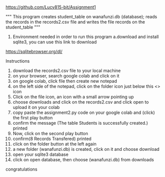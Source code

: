
https://github.com/Lucy815-bit/Assignment1

""" This program creates student_table on wanafunzi.db (database); reads the records in the records2.csv file and writes the file records on the student_table """


1. Environment needed in order to run this program
           a.download and install sqlite3, you can use this link to download
	
https://sqlitebrowser.org/dl/

Instructions
1. download the records2.csv file to your local machine
2. on your browser, search google colab and click on it
3. on google colab, click file then create new notepad
4. on the left side of the notepad, click on the folder icon just below this <> icon
5. Click on the file icon, an icon with a small arrow pointing up
6. choose downloads and click on the records2.csv and click open to upload it on your colab
7. copy paste the assignment2.py code on your google colab and (click)  the first play button
8. confirm the message (The table Students is successfully created.) printed
9. Now, click on the second play button
10. confirm(8 Records Transfered) printed
11. click on the folder button at the left again
12. a new folder (wanafunzi.db) is created, click on it and choose download
13. open your sqlite3 database 
14. click on open database, then choose (wanafunzi.db) from downloads

congratulations
